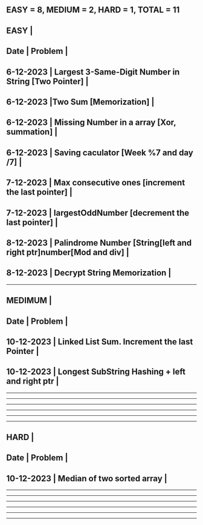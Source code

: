 EASY = 8, MEDIUM = 2, HARD = 1, TOTAL = 11
---------------------------------------------------------------------------------
EASY																			|
---------------------------------------------------------------------------------
Date		|		 Problem													|
---------------------------------------------------------------------------------
6-12-2023	| Largest 3-Same-Digit Number in String	[Two Pointer]				|
---------------------------------------------------------------------------------
6-12-2023	|Two Sum [Memorization]												|
---------------------------------------------------------------------------------
6-12-2023	| Missing Number in a array [Xor, summation]						|
---------------------------------------------------------------------------------
6-12-2023	| Saving caculator [Week %7 and day /7]								|
---------------------------------------------------------------------------------
7-12-2023	| Max consecutive ones [increment the last pointer]					|
---------------------------------------------------------------------------------
7-12-2023	| largestOddNumber [decrement the last pointer]						|
---------------------------------------------------------------------------------
8-12-2023	| Palindrome Number [String[left and right ptr]number[Mod and div]  |
---------------------------------------------------------------------------------
8-12-2023	| Decrypt String Memorization										|
---------------------------------------------------------------------------------
---------------------------------------------------------------------------------
MEDIMUM																			|
---------------------------------------------------------------------------------
Date		|		 Problem													|
---------------------------------------------------------------------------------
10-12-2023	| Linked List Sum. Increment the last Pointer					    |
---------------------------------------------------------------------------------
10-12-2023	| Longest SubString Hashing + left and right ptr					|
---------------------------------------------------------------------------------

---------------------------------------------------------------------------------

---------------------------------------------------------------------------------

---------------------------------------------------------------------------------

---------------------------------------------------------------------------------

---------------------------------------------------------------------------------
---------------------------------------------------------------------------------
HARD																			|
---------------------------------------------------------------------------------
Date		|		 Problem													|
---------------------------------------------------------------------------------
10-12-2023	| Median of two sorted array									    |
---------------------------------------------------------------------------------

---------------------------------------------------------------------------------

---------------------------------------------------------------------------------

---------------------------------------------------------------------------------

---------------------------------------------------------------------------------

---------------------------------------------------------------------------------
---------------------------------------------------------------------------------
